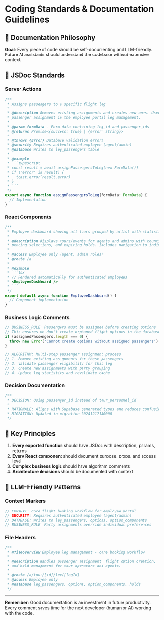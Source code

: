 # Coding Standards & Documentation Guidelines

## 📝 Documentation Philosophy

**Goal**: Every piece of code should be self-documenting and LLM-friendly. Future AI assistants should understand the codebase without extensive context.

## 🎯 JSDoc Standards

### **Server Actions**

```typescript
/**
 * Assigns passengers to a specific flight leg
 * 
 * @description Removes existing assignments and creates new ones. Used for bulk
 * passenger assignment in the employee portal leg management.
 * 
 * @param formData - Form data containing leg_id and passenger_ids
 * @returns Promise<{success: true} | {error: string}>
 * 
 * @throws {Error} Database validation errors
 * @security Requires authenticated employee (agent/admin)
 * @database Writes to leg_passengers table
 * 
 * @example
 * ```typescript
 * const result = await assignPassengersToLeg(new FormData())
 * if ('error' in result) {
 *   toast.error(result.error)
 * }
 * ```
 */
export async function assignPassengersToLeg(formData: FormData) {
  // Implementation
}
```

### **React Components**

```typescript
/**
 * Employee dashboard showing all tours grouped by artist with statistics
 * 
 * @description Displays tours/events for agents and admins with counts for legs,
 * pending selections, and expiring holds. Includes navigation to individual tours.
 * 
 * @access Employee only (agent, admin roles)
 * @route /a
 * 
 * @example
 * ```tsx
 * // Rendered automatically for authenticated employees
 * <EmployeeDashboard />
 * ```
 */
export default async function EmployeeDashboard() {
  // Component implementation
}
```

### **Business Logic Comments**

```typescript
// BUSINESS_RULE: Passengers must be assigned before creating options
// This ensures we don't create orphaned flight options in the database
if (assignedPassengers.length === 0) {
  throw new Error('Cannot create options without assigned passengers')
}

// ALGORITHM: Multi-step passenger assignment process
// 1. Remove existing assignments for these passengers
// 2. Validate passenger eligibility for this leg
// 3. Create new assignments with party grouping
// 4. Update leg statistics and revalidate cache
```

### **Decision Documentation**

```typescript
/**
 * DECISION: Using passenger_id instead of tour_personnel_id
 * 
 * RATIONALE: Aligns with Supabase generated types and reduces confusion
 * MIGRATION: Updated in migration 20241217180000
 */
```

## 🎯 Key Principles

1. **Every exported function** should have JSDoc with description, params, returns
2. **Every React component** should document purpose, props, and access level
3. **Complex business logic** should have algorithm comments
4. **Architecture decisions** should be documented with context

## 🤖 LLM-Friendly Patterns

### **Context Markers**
```typescript
// CONTEXT: Core flight booking workflow for employee portal
// SECURITY: Requires authenticated employee (agent/admin) 
// DATABASE: Writes to leg_passengers, options, option_components
// BUSINESS_RULE: Party assignments override individual preferences
```

### **File Headers**
```typescript
/**
 * @fileoverview Employee leg management - core booking workflow
 * 
 * @description Handles passenger assignment, flight option creation,
 * and hold management for tour operators and agents.
 * 
 * @route /a/tour/[id]/leg/[legId]
 * @access Employee only
 * @database leg_passengers, options, option_components, holds
 */
```

---

**Remember**: Good documentation is an investment in future productivity. Every comment saves time for the next developer (human or AI) working with the code.
